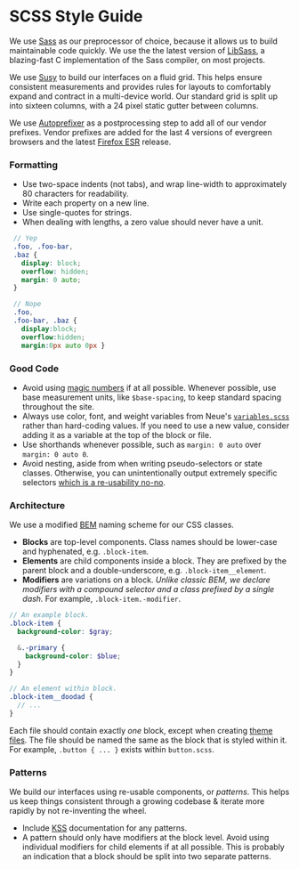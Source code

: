 # SCSS Style Guide

We use [Sass](http://sass-lang.com) as our preprocessor of choice, because it allows us to build maintainable code quickly. We use the the latest version of [LibSass](http://libsass.org), a blazing-fast C implementation of the Sass compiler, on most projects.

We use [Susy](http://susy.oddbird.net) to build our interfaces on a fluid grid. This helps ensure consistent measurements and provides rules for layouts to comfortably expand and contract in a multi-device world. Our standard grid is split up into sixteen columns, with a 24 pixel static gutter between columns.

We use [Autoprefixer](https://github.com/postcss/autoprefixer) as a postprocessing step to add all of our vendor prefixes. Vendor prefixes are added for the last 4 versions of evergreen browsers and the latest [Firefox ESR](https://www.mozilla.org/en-US/firefox/organizations/faq/) release.

### Formatting

 * Use two-space indents (not tabs), and wrap line-width to approximately 80 characters for readability.
 * Write each property on a new line.
 * Use single-quotes for strings.
 * When dealing with lengths, a zero value should never have a unit.

 ```scss
  // Yep
  .foo, .foo-bar,
  .baz {
    display: block;
    overflow: hidden;
    margin: 0 auto;
  }

  // Nope
  .foo,
  .foo-bar, .baz {
    display:block;
    overflow:hidden;
    margin:0px auto 0px }
 ```

### Good Code

 * Avoid using [magic numbers](http://en.wikipedia.org/wiki/Magic_number_(programming)#Unnamed_numerical_constants) if at all possible. Whenever possible, use base measurement units, like `$base-spacing`, to keep standard spacing throughout the site.
 * Always use color, font, and weight variables from Neue's [`variables.scss`](https://github.com/DoSomething/neue/blob/dev/scss/_utilities/_variables.scss) rather than hard-coding values. If you need to use a new value, consider adding it as a variable at the top of the block or file.
 * Use shorthands whenever possible, such as `margin: 0 auto` over `margin: 0 auto 0`.
 * Avoid nesting, aside from when writing pseudo-selectors or state classes. Otherwise, you can unintentionally output extremely specific selectors [which is a re-usability no-no](http://www.sitepoint.com/beware-selector-nesting-sass/).


### Architecture

We use a modified [BEM](https://css-tricks.com/bem-101/) naming scheme for our CSS classes.

 * __Blocks__ are top-level components. Class names should be lower-case and hyphenated, e.g. `.block-item`.
 * __Elements__ are child components inside a block. They are prefixed by the parent block and a double-underscore, e.g. `.block-item__element`.
 * __Modifiers__ are variations on a block. _Unlike classic BEM, we declare modifiers with a compound selector and a class prefixed by a single dash._ For example, `.block-item.-modifier`.

```scss
// An example block.
.block-item {
  background-color: $gray;

  &.-primary {
    background-color: $blue;
  }
}

// An element within block.
.block-item__doodad {
  // ...
}
```

Each file should contain exactly _one_ block, except when creating [theme files](#). The file should be named the same as the block that is styled within it. For example, `.button { ... }` exists within `button.scss`.


### Patterns

We build our interfaces using re-usable components, or _patterns_. This helps us keep things consistent through a growing codebase & iterate more rapidly by not re-inventing the wheel.

 * Include [KSS](http://warpspire.com/kss/) documentation for any patterns.
 * A pattern should only have modifiers at the block level. Avoid using individual modifiers for child elements if at all possible. This is probably an indication that a block should be split into two separate patterns.



